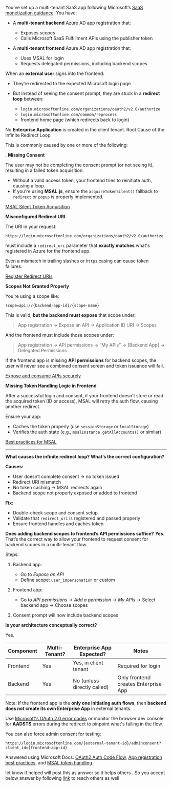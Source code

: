 You’ve set up a multi-tenant SaaS app following Microsoft’s [SaaS monetization guidance](https://learn.microsoft.com/en-us/azure/marketplace/partner-center-portal/azure-apps-saas-registration). You have:

* A **multi-tenant backend** Azure AD app registration that:

  * Exposes scopes
  * Calls Microsoft SaaS Fulfillment APIs using the publisher token

* A **multi-tenant frontend** Azure AD app registration that:

  * Uses MSAL for login
  * Requests delegated permissions, including backend scopes

When an **external user** signs into the frontend:

* They’re redirected to the expected Microsoft login page
* But instead of seeing the consent prompt, they are stuck in a **redirect loop** between:

  * `login.microsoftonline.com/organizations/oauth2/v2.0/authorize`
  * `login.microsoftonline.com/common/reprocess`
  * frontend home page (which redirects back to login)

No **Enterprise Application** is created in the client tenant.
 Root Cause of the Infinite Redirect Loop

This is commonly caused by one or more of the following:

. **Missing Consent**

The user may not be completing the consent prompt (or not seeing it), resulting in a failed token acquisition.

* Without a valid access token, your frontend tries to reinitiate auth, causing a loop.
* If you're using **MSAL.js**, ensure the `acquireTokenSilent()` fallback to `redirect` or `popup` is properly implemented.

[MSAL Silent Token Acquisition](https://learn.microsoft.com/en-us/entra/msal/js/token-acquisition-silent)

 **Misconfigured Redirect URI**

The URI in your request:

```
https://login.microsoftonline.com/organizations/oauth2/v2.0/authorize
```

must include a `redirect_uri` parameter that **exactly matches** what's registered in Azure for the frontend app.

Even a mismatch in trailing slashes or `https` casing can cause token failures.

[Register Redirect URIs](https://learn.microsoft.com/en-us/entra/identity-platform/howto-add-app-redirect-uri)

**Scopes Not Granted Properly**

You’re using a scope like:

```
scope=api://{backend-app-id}/{scope-name}
```

This is valid, **but the backend must expose** that scope under:

> App registration → Expose an API → Application ID URI → Scopes

And the frontend must include those scopes under:

> App registration → API permissions → “My APIs” → \[Backend App] → Delegated Permissions

If the frontend app is missing **API permissions** for backend scopes, the user will never see a combined consent screen and token issuance will fail.

[Expose and consume APIs securely](https://learn.microsoft.com/en-us/azure/active-directory/develop/quickstart-configure-app-expose-web-apis)

 **Missing Token Handling Logic in Frontend**

After a successful login and consent, if your frontend doesn't store or read the acquired token (ID or access), MSAL will retry the auth flow, causing another redirect.

Ensure your app:

* Caches the token properly (use `sessionStorage` or `localStorage`)
* Verifies the auth state (e.g., `msalInstance.getAllAccounts()` or similar)

[Best practices for MSAL](https://learn.microsoft.com/en-us/entra/msal/js/best-practices)

---

 **What causes the infinite redirect loop? What’s the correct configuration?**

**Causes:**

* User doesn’t complete consent → no token issued
* Redirect URI mismatch
* No token caching → MSAL redirects again
* Backend scope not properly exposed or added to frontend

**Fix:**

* Double-check scope and consent setup
* Validate that `redirect_uri` is registered and passed properly
* Ensure frontend handles and caches token


 **Does adding backend scopes to frontend’s API permissions suffice?**
 **Yes.** That’s the correct way to allow your frontend to request consent for backend scopes in a multi-tenant flow.

Steps:

1. Backend app:

   * Go to *Expose an API*
   * Define scope: `user_impersonation` or custom
2. Frontend app:

   * Go to *API permissions* → *Add a permission* → *My APIs* → Select backend app → Choose scopes
3. Consent prompt will now include backend scopes

 **Is your architecture conceptually correct?**

Yes.

| Component | Multi-Tenant? | Enterprise App Expected?      | Notes                                |
| --------- | ------------- | ----------------------------- | ------------------------------------ |
| Frontend  | Yes           |  Yes, in client tenant       | Required for login                   |
| Backend   | Yes           |  No (unless directly called) | Only frontend creates Enterprise App |

Note: If the frontend app is the **only one initiating auth flows**, then **backend does not create its own Enterprise App** in external tenants.



Use [Microsoft's OAuth 2.0 error codes](https://learn.microsoft.com/en-us/entra/identity-platform/reference-error-codes) or monitor the browser dev console for **AADSTS** errors during the redirect to pinpoint what's failing in the flow.



You can also force admin consent for testing:

```
https://login.microsoftonline.com/{external-tenant-id}/adminconsent?client_id={frontend-app-id}
```



Answered using Microsoft Docs: [OAuth2 Auth Code Flow](https://learn.microsoft.com/en-us/entra/identity-platform/v2-oauth2-auth-code-flow), [App registration best practices](https://learn.microsoft.com/en-us/azure/active-directory/develop/howto-convert-app-to-be-multi-tenant), and [MSAL token handling](https://learn.microsoft.com/en-us/entra/msal/overview).

let know if helped will post this as answer so it helps others . So  you accept below answer by following  [link](https://meta.stackexchange.com/questions/5234/how-does-accepting-an-answer-work/5235#5235) to reach others as well

